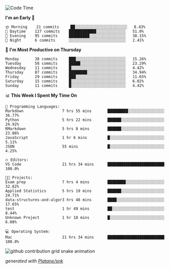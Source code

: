 <!--START_SECTION:waka-->
![Code Time](http://img.shields.io/badge/Code%20Time-0-blue)

**I'm an Early 🐤** 

```text
🌞 Morning    21 commits     ██░░░░░░░░░░░░░░░░░░░░░░░   8.43% 
🌆 Daytime    127 commits    ████████████░░░░░░░░░░░░░   51.0% 
🌃 Evening    95 commits     █████████░░░░░░░░░░░░░░░░   38.15% 
🌙 Night      6 commits      ░░░░░░░░░░░░░░░░░░░░░░░░░   2.41%

```
📅 **I'm Most Productive on Thursday** 

```text
Monday       38 commits     ███░░░░░░░░░░░░░░░░░░░░░░   15.26% 
Tuesday      58 commits     █████░░░░░░░░░░░░░░░░░░░░   23.29% 
Wednesday    11 commits     █░░░░░░░░░░░░░░░░░░░░░░░░   4.42% 
Thursday     87 commits     ████████░░░░░░░░░░░░░░░░░   34.94% 
Friday       29 commits     ███░░░░░░░░░░░░░░░░░░░░░░   11.65% 
Saturday     15 commits     █░░░░░░░░░░░░░░░░░░░░░░░░   6.02% 
Sunday       11 commits     █░░░░░░░░░░░░░░░░░░░░░░░░   4.42%

```


📊 **This Week I Spent My Time On** 

```text
💬 Programming Languages: 
Markdown                 7 hrs 55 mins       █████████░░░░░░░░░░░░░░░░   36.77% 
Python                   5 hrs 22 mins       ██████░░░░░░░░░░░░░░░░░░░   24.92% 
RMarkdown                5 hrs 8 mins        ██████░░░░░░░░░░░░░░░░░░░   23.86% 
JavaScript               1 hr 6 mins         █░░░░░░░░░░░░░░░░░░░░░░░░   5.11% 
JSON                     55 mins             █░░░░░░░░░░░░░░░░░░░░░░░░   4.25%

🔥 Editors: 
VS Code                  21 hrs 34 mins      █████████████████████████   100.0%

🐱‍💻 Projects: 
Exam prep                7 hrs 4 mins        ████████░░░░░░░░░░░░░░░░░   32.82% 
Applied Statistics       5 hrs 19 mins       ██████░░░░░░░░░░░░░░░░░░░   24.71% 
data-structures-and-algor3 hrs 48 mins       ████░░░░░░░░░░░░░░░░░░░░░   17.65% 
test                     1 hr 49 mins        ██░░░░░░░░░░░░░░░░░░░░░░░   8.44% 
Unknown Project          1 hr 18 mins        █░░░░░░░░░░░░░░░░░░░░░░░░   6.08%

💻 Operating System: 
Mac                      21 hrs 34 mins      █████████████████████████   100.0%

```


<!--END_SECTION:waka-->


<!--Snake Game-->
![github contribution grid snake animation](https://raw.githubusercontent.com/viggo-gascou/viggo-gascou/output/github-contribution-grid-snake.svg)

_generated with [Platane/snk](https://github.com/Platane/snk)_
<!--Snake Game-->

